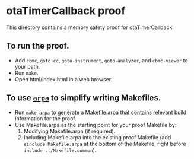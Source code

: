 # otaTimerCallback proof

This directory contains a memory safety proof for otaTimerCallback.

## To run the proof.

- Add `cbmc`, `goto-cc`, `goto-instrument`, `goto-analyzer`, and `cbmc-viewer`
  to your path.
- Run `make`.
- Open html/index.html in a web browser.

## To use [`arpa`](https://awslabs.github.io/aws-proof-build-assistant/) to simplify writing Makefiles.

- Run `make arpa` to generate a Makefile.arpa that contains relevant build
  information for the proof.
- Use Makefile.arpa as the starting point for your proof Makefile by:
  1. Modifying Makefile.arpa (if required).
  2. Including Makefile.arpa into the existing proof Makefile (add
     `sinclude Makefile.arpa` at the bottom of the Makefile, right before
     `include ../Makefile.common`).
